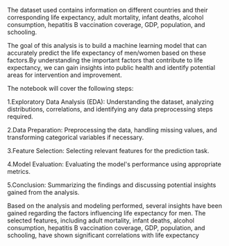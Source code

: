 The dataset used contains information on different countries and their corresponding life expectancy, adult mortality, infant deaths, alcohol consumption, hepatitis B vaccination coverage, GDP, population, and schooling.

The goal of this analysis is to build a machine learning model that can accurately predict the life expectancy of men/women based on these factors.By understanding the important factors that contribute to life expectancy, we can gain insights into public health and identify potential areas for intervention and improvement.

The notebook will cover the following steps:

1.Exploratory Data Analysis (EDA): Understanding the dataset, analyzing distributions, correlations, and identifying any data preprocessing steps required.

2.Data Preparation: Preprocessing the data, handling missing values, and transforming categorical variables if necessary.

3.Feature Selection: Selecting relevant features for the prediction task.

4.Model Evaluation: Evaluating the model's performance using appropriate metrics.

5.Conclusion: Summarizing the findings and discussing potential insights gained from the analysis.

Based on the analysis and modeling performed, several insights have been gained regarding the factors influencing life expectancy for men. The selected features, including adult mortality, infant deaths, alcohol consumption, hepatitis B vaccination coverage, GDP, population, and schooling, have shown significant correlations with life expectancy
